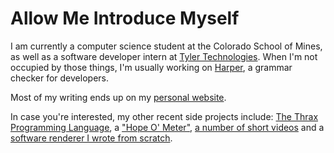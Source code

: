 # Allow Me Introduce Myself

I am currently a computer science student at the Colorado School of Mines, as well as a software developer intern at [Tyler Technologies](https://www.tylertech.com/).
When I'm not occupied by those things, I'm usually working on [Harper](https://github.com/chilipepperhott/harper), a grammar checker for developers.

Most of my writing ends up on my [personal website](https://elijahpotter.dev).

In case you're interested, my other recent side projects include: [The Thrax Programming Language](https://github.com/chilipepperhott/thrax-language), a ["Hope O' Meter"](https://elijahpotter.dev/articles/quantifying_hope_on_a_global_scale), [a number of short videos](https://elijahpotter.dev/videos) and a [software renderer I wrote from scratch](https://elijahpotter.dev/renderer).
